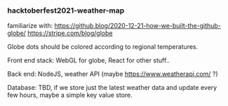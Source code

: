 ### hacktoberfest2021-weather-map
familiarize with: https://github.blog/2020-12-21-how-we-built-the-github-globe/
https://stripe.com/blog/globe

Globe dots should be colored according to regional temperatures.


Front end stack: WebGL for globe, React for other stuff..

Back end: NodeJS, weather API (maybe https://www.weatherapi.com/ ?)

Database: TBD, if we store just the latest weather data and update every few hours, maybe a simple key value store.
